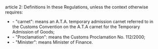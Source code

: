 article 2: Definitions
In these Regulations, unless the context otherwise requires:
<ul>
			<li> - &quot;carnet&quot;: means an A.T.A. temporary admission carnet referred to in the Customs Convention on the A.T.A carnet for the Temporary Admission of Goods;<ul>
			</ul></li>			<li> - &quot;Proclamation&quot;: means the Customs Proclamation No. 112&#x2F;2000; <ul>
			</ul></li>			<li> - &quot;Minister&quot;: means Minister of Finance. <ul>
			</ul></li></ul>